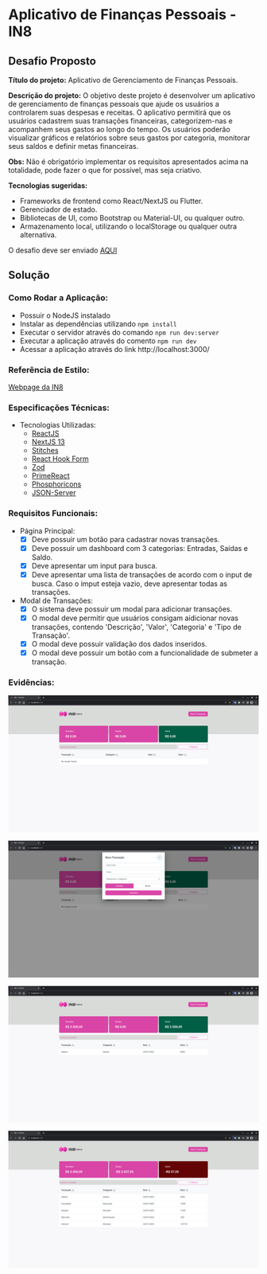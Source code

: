 # Aplicativo de Finanças Pessoais - IN8
## Desafio Proposto

**Título do projeto:** Aplicativo de Gerenciamento de Finanças Pessoais.  
 
**Descrição do projeto:** O objetivo deste projeto é desenvolver um aplicativo de gerenciamento de finanças pessoais que ajude os usuários a controlarem suas despesas e receitas. O aplicativo permitirá que os usuários cadastrem suas transações financeiras, categorizem-nas e acompanhem seus gastos ao longo do tempo. Os usuários poderão visualizar gráficos e relatórios sobre seus gastos por categoria, monitorar seus saldos e definir metas financeiras.  

**Obs:** Não é obrigatório implementar os requisitos apresentados acima na totalidade, pode fazer o que for possível, mas seja criativo.  

**Tecnologias sugeridas:**
- Frameworks de frontend  como React/NextJS ou Flutter.  
- Gerenciador de estado.
- Bibliotecas de UI, como Bootstrap ou Material-UI, ou qualquer outro.  
- Armazenamento local, utilizando o localStorage ou qualquer outra alternativa.  

O desafio deve ser enviado [AQUI](https://docs.google.com/forms/d/e/1FAIpQLSdZA8faSnKPGfW8UH-1XNyluV6VPcGTEdnyP4XmqjlSM1J-Gg/viewform)

## Solução  

### Como Rodar a Aplicação:
- Possuir o NodeJS instalado
- Instalar as dependências utilizando `npm install`
- Executar o servidor através do comando `npm run dev:server`
- Executar a aplicação através do comento `npm run dev`
- Acessar a aplicação através do link http://localhost:3000/ 

### Referência de Estilo:  
[Webpage da IN8](https://in8.com.br/)

### Especificações Técnicas:  
- Tecnologias Utilizadas:
    - [ReactJS](https://react.dev/)
    - [NextJS 13](https://nextjs.org/)
    - [Stitches](https://stitches.dev/)
    - [React Hook Form](https://www.react-hook-form.com/)
    - [Zod](https://zod.dev/?id=ecosystem)
    - [PrimeReact](https://www.primefaces.org/primereact-v5/)
    - [Phosphoricons](https://phosphoricons.com/)
    - [JSON-Server](https://www.npmjs.com/package/json-server)
### Requisitos Funcionais:  
- Página Principal:
    - [x] Deve possuir um botão para cadastrar novas transações.
    - [x] Deve possuir um dashboard com 3 categorias: Entradas, Saídas e Saldo.
    - [x] Deve apresentar um input para busca.
    - [x] Deve apresentar uma lista de transações de acordo com o input de busca. Caso o imput esteja vazio, deve apresentar todas as transações.
- Modal de Transações:
    - [x] O sistema deve possuir um modal para adicionar transações.
    - [x] O modal deve permitir que usuários consigam aidicionar novas transações, contendo 'Descrição', 'Valor', 'Categoria' e 'Tipo de Transação'.
    - [x] O modal deve possuir validação dos dados inseridos.
    - [x] O modal deve possuir um botão com a funcionalidade de submeter a transação.

### Evidências:
![evidência 01](./public/evidencias/evidencia01.png)

![evidência 02](./public/evidencias/evidencia02.png)

![evidência 03](./public/evidencias/evidencia03.png)

![evidência 04](./public/evidencias/evidencia04.png)
